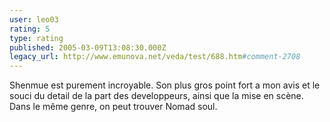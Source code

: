 ```yaml
---
user: leo03
rating: 5
type: rating
published: 2005-03-09T13:08:30.000Z
legacy_url: http://www.emunova.net/veda/test/688.htm#comment-2708
---
```

Shenmue est purement incroyable. Son plus gros point fort a mon avis et le souci du detail de la part des developpeurs, ainsi que la mise en scène. Dans le même genre, on peut trouver Nomad soul.